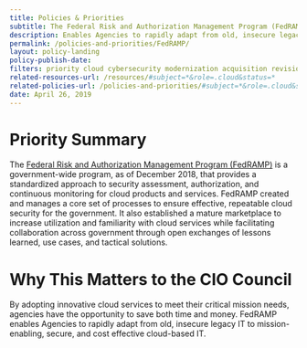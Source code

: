 ```yaml
---
title: Policies & Priorities
subtitle: The Federal Risk and Authorization Management Program (FedRAMP)
description: Enables Agencies to rapidly adapt from old, insecure legacy IT to mission-enabling, secure, and cost effective cloud-based IT.
permalink: /policies-and-priorities/FedRAMP/
layout: policy-landing
policy-publish-date:
filters: priority cloud cybersecurity modernization acquisition revision
related-resources-url: /resources/#subject=*&role=.cloud&status=*
related-policies-url: /policies-and-priorities/#subject=*&role=.cloud&status=*
date: April 26, 2019
---
```

# Priority Summary #
The [Federal Risk and Authorization Management Program (FedRAMP)](https://www.fedramp.gov/) is a government-wide program, as of December 2018, that provides a standardized approach to security assessment, authorization, and continuous monitoring for cloud products and services. FedRAMP created and manages a core set of processes to ensure effective, repeatable cloud security for the government. It also established a mature marketplace to increase utilization and familiarity with cloud services while facilitating collaboration across government through open exchanges of lessons learned, use cases, and tactical solutions.

# Why This Matters to the CIO Council #
By adopting innovative cloud services to meet their critical mission needs, agencies have the opportunity to save both time and money. FedRAMP enables Agencies to rapidly adapt from old, insecure legacy IT to mission-enabling, secure, and cost effective cloud-based IT.
&nbsp;
